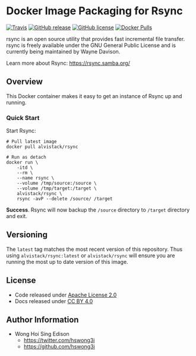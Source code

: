 Docker Image Packaging for Rsync
================================

[![Travis](https://img.shields.io/travis/alvistack/docker-rsync.svg)](https://travis-ci.org/alvistack/docker-rsync)
[![GitHub release](https://img.shields.io/github/release/alvistack/docker-rsync.svg)](https://github.com/alvistack/docker-rsync/releases)
[![GitHub license](https://img.shields.io/github/license/alvistack/docker-rsync.svg)](https://github.com/alvistack/docker-rsync/blob/master/LICENSE)
[![Docker Pulls](https://img.shields.io/docker/pulls/alvistack/rsync.svg)](https://hub.docker.com/r/alvistack/rsync/)

rsync is an open source utility that provides fast incremental file transfer. rsync is freely available under the GNU General Public License and is currently being maintained by Wayne Davison.

Learn more about Rsync: <https://rsync.samba.org/>

Overview
--------

This Docker container makes it easy to get an instance of Rsync up and running.

### Quick Start

Start Rsync:

    # Pull latest image
    docker pull alvistack/rsync

    # Run as detach
    docker run \
        -itd \
        --rm \
        --name rsync \
        --volume /tmp/source:/source \
        --volume /tmp/target:/target \
        alvistack/rsync \
        rsync -avP --delete /source/ /target

**Success**. Rsync will now backup the `/source` directory to `/target` directory and exit.

Versioning
----------

The `latest` tag matches the most recent version of this repository. Thus using `alvistack/rsync:latest` or `alvistack/rsync` will ensure you are running the most up to date version of this image.

License
-------

-   Code released under [Apache License 2.0](LICENSE)
-   Docs released under [CC BY 4.0](http://creativecommons.org/licenses/by/4.0/)

Author Information
------------------

-   Wong Hoi Sing Edison
    -   <https://twitter.com/hswong3i>
    -   <https://github.com/hswong3i>

